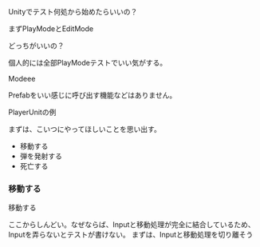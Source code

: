 Unityでテスト何処から始めたらいいの？

まずPlayModeとEditMode

どっちがいいの？

個人的には全部PlayModeテストでいい気がする。

Modeee

Prefabをいい感じに呼び出す機能などはありません。

PlayerUnitの例

まずは、こいつにやってほしいことを思い出す。

- 移動する
- 弾を発射する
- 死亡する

### 移動する

移動する

ここからしんどい。なぜならば、Inputと移動処理が完全に結合しているため、Inputを弄らないとテストが書けない。
まずは、Inputと移動処理を切り離そう

